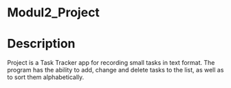 # Modul2_Project
# Description
Project is a Task Tracker app for recording small tasks in text format. The program has the ability to add, change and delete tasks to the list, as well as to sort them alphabetically.
